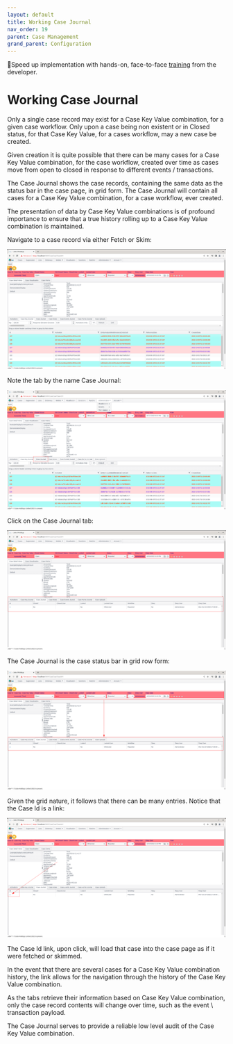 ```yaml
---
layout: default
title: Working Case Journal
nav_order: 19
parent: Case Management
grand_parent: Configuration
---
```


🚀Speed up implementation with hands-on, face-to-face [training](https://www.jube.io/jube-training) from the developer.

# Working Case Journal
Only a single case record may exist for a Case Key Value combination,  for a given case workflow.  Only upon a case being non existent or in Closed status, for that Case Key Value, for a cases workflow, may a new case be created.

Given creation it is quite possible that there can be many cases for a Case Key Value combination, for the case workflow, created over time as cases move from open to closed in response to different events / transactions.

The Case Journal shows the case records,  containing the same data as the status bar in the case page, in grid form. The Case Journal will contain all cases for a Case Key Value combination, for a case workflow,  ever created.

The presentation of data by Case Key Value combinations is of profound importance to ensure that a true history rolling up to a Case Key Value combination is maintained.

Navigate to a case record via either Fetch or Skim:

![Image](NavigationToCase.png)

Note the tab by the name Case Journal:

![Image](LocationOfCaseJournalTab.png)

Click on the Case Journal tab:

![Image](SelectedCaseJournalTab.png)

The Case Journal is the case status bar in grid row form:

![Image](StatusBarInGridForm.png)

Given the grid nature,  it follows that there can be many entries. Notice that the Case Id is a link:

![Image](CaseIdIsALink.png)

The Case Id link,  upon click,  will load that case into the case page as if it were fetched or skimmed.

In the event that there are several cases for a Case Key Value combination history, the link allows for the navigation through the history of the Case Key Value combination.

As the tabs retrieve their information based on Case Key Value combination, only the case record contents will change over time, such as the event \ transaction payload.

The Case Journal serves to provide a reliable low level audit of the Case Key Value combination.
